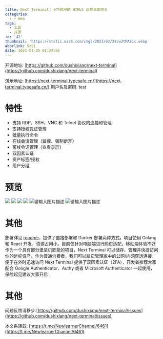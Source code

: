 ```yaml
---
title: Next Terminal：小巧易用的 HTML5 远程桌面网关
categories:
  - - Web
tags:
  - 工具
  - 开源
id: '42'
thumbnail: 'https://static.uzz5.com/imgs/2021/02/28/w3tMAEic.webp'
abbrlink: 5z61
date: 2021-01-25 01:24:56
---
```



开源地址: [https://github.com/dushixiang/next-terminal](https://github.com/dushixiang/next-terminal) 

演示地址: [https://next-terminal.typesafe.cn/](https://next-terminal.typesafe.cn/) 用户名及密码: test

# 特性

- 支持 RDP、SSH、VNC 和 Telnet 协议的连接和管理 
- 支持授权凭证管理 
- 批量执行命令 
- 在线会话管理（监控、强制断开） 
- 离线会话管理（查看录屏） 
- 双因素认证
- 资产标签/授权 
- 用户分组

# 预览

![](https://cdn.jsdelivr.net/gh/o0s/t@o/2021/01/25/dwOFKVEq.webp) ![](https://static.uzz5.com/imgs/2021/02/28/nhSbPI3J.webp) ![](https://static.uzz5.com/imgs/2021/02/28/13dTzJ1n.webp) ![](https://static.uzz5.com/imgs/2021/02/28/HPHdMYHH.webp) ![请输入图片描述](https://static.uzz5.com/imgs/2021/02/28/FH5J1M7I.webp "请输入图片描述") ![请输入图片描述](https://static.uzz5.com/imgs/2021/02/28/K0JW1xyu.webp "请输入图片描述")

# 其他

部署详见 [readme](https://github.com/dushixiang/next-terminal#%E5%BF%AB%E9%80%9F%E5%AE%89%E8%A3%85)，提供了直接部署和 Docker 部署两种方式。项目使用 Golang 和 React 开发，资源占用小。目前仅针对电脑端进行网页适配，移动端体验不好 作为一个具有部分堡垒机职能的项目，Next Terminal 可以储存、管理并快捷访问你的远程资产。作为普通消费者，我们可以拿它管理家中的公网/内网穿透连接，便于在外时迅速访问 Next Terminal 提供了双因素认证（2FA），开发者推荐大家配合 Google Authenticator、Authy 或者 Microsoft Authenticator 一起使用，保险起见建议大家开启

# 其他

问题反馈请移步:[https://github.com/dushixiang/next-terminal/issues](https://github.com/dushixiang/next-terminal/issues) 

本文系转载: [https://t.me/NewlearnerChannel/6461](https://t.me/NewlearnerChannel/6461)